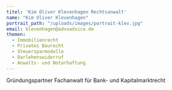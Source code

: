 ```yaml
---
titel: 'Kim Oliver Klevenhagen Rechtsanwalt'
name: "Kim Oliver Klevenhagen"
portrait_path: "/uploads/images/portrait-klev.jpg"
email: klevenhagen@advoadvice.de
themen:
  - Immobilienrecht
  - Privates Baurecht
  - Steuersparmodelle
  - Darlehenswiderruf
  - Anwalts- und Notarhaftung
---
```


Gründungspartner Fachanwalt für Bank- und Kapitalmarktrecht
